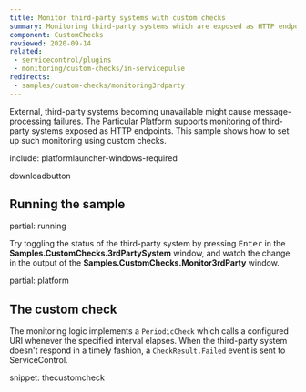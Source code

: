 ```yaml
---
title: Monitor third-party systems with custom checks
summary: Monitoring third-party systems which are exposed as HTTP endpoints with custom checks.
component: CustomChecks
reviewed: 2020-09-14
related:
 - servicecontrol/plugins
 - monitoring/custom-checks/in-servicepulse
redirects:
 - samples/custom-checks/monitoring3rdparty
---
```


External, third-party systems becoming unavailable might cause message-processing failures. The Particular Platform supports monitoring of third-party systems exposed as HTTP endpoints. This sample shows how to set up such monitoring using custom checks.

include: platformlauncher-windows-required

downloadbutton

## Running the sample

partial: running

Try toggling the status of the third-party system by pressing <kbd>Enter</kbd> in the **Samples.CustomChecks.3rdPartySystem** window, and watch the change in the output of the **Samples.CustomChecks.Monitor3rdParty** window.

partial: platform

## The custom check

The monitoring logic implements a `PeriodicCheck` which calls a configured URI whenever the specified interval elapses. When the third-party system doesn't respond in a timely fashion, a `CheckResult.Failed` event is sent to ServiceControl.

snippet: thecustomcheck
